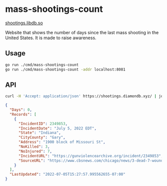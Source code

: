 # mass-shootings-count

[shootings.libdb.so](https://shootings.libdb.so)

Website that shows the number of days since the last mass shooting in the United
States. It is made to raise awareness.

## Usage

```sh
go run ./cmd/mass-shootings-count
go run ./cmd/mass-shootings-count -addr localhost:8081
```

## API

```sh
curl -H 'Accept: application/json' https://shootings.diamondb.xyz/ | jq .
```

```json
{
  "Days": 0,
  "Records": [
    {
      "IncidentID": 2349853,
      "IncidentDate": "July 5, 2022 EDT",
      "State": "Indiana",
      "CityCounty": "Gary",
      "Address": "1900 block of Missouri St",
      "NoKilled": 3,
      "NoInjured": 7,
      "IncidentURL": "https://gunviolencearchive.org/incident/2349853",
      "SourceURL": "https://www.cbsnews.com/chicago/news/3-dead-7-wounded-after-shooting-at-block-party-in-gary/"
    }
  ],
  "LastUpdated": "2022-07-05T15:27:57.995562655-07:00"
}
```
